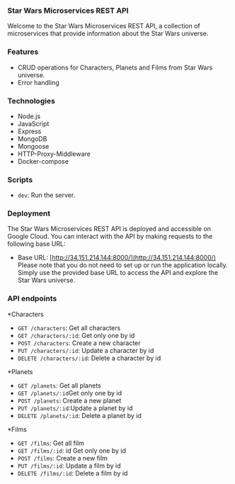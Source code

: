 ### Star Wars Microservices REST API ###

Welcome to the Star Wars Microservices REST API, a collection of microservices that provide information about the Star Wars universe.

### Features ###

- CRUD operations for Characters, Planets and Films from Star Wars universe.
- Error handling

### Technologies

- Node.js
- JavaScript
- Express
- MongoDB
- Mongoose
- HTTP-Proxy-Middleware
- Docker-compose

### Scripts

- `dev`: Run the server.

### Deployment

The Star Wars Microservices REST API is deployed and accessible on Google Cloud. You can interact with the API by making requests to the following base URL:

- Base URL: [http://34.151.214.144:8000/](http://34.151.214.144:8000/)
Please note that you do not need to set up or run the application locally. Simply use the provided base URL to access the API and explore the Star Wars universe.

### API endpoints

*Characters

- `GET /characters`: Get all characters
- `GET /characters/:id`: Get only one by id
- `POST /characters`: Create a new character
- `PUT /characters/:id`: Update a character by id
- `DELETE /characters/:id`: Delete a character by id

*Planets
- `GET /planets`: Get all planets
- `GET /planets/:id`Get only one by id
- `POST /planets`: Create a new planet
- `PUT /planets/:id`:Update a planet by id
- `DELETE /planets/:id`: Delete a planet by id

*Films
- `GET /films`: Get all film
- `GET /films/:id`: id Get only one by id
- `POST /films`: Create a new film
- `PUT /films/:id`: Update a film by id
- `DELETE /films/:id`: Delete a film by id
